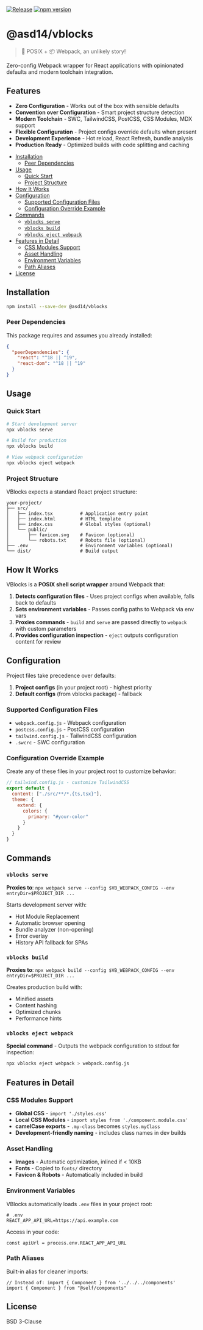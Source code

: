 [![Release](https://github.com/asd-xiv/vblocks/actions/workflows/release.yml/badge.svg?branch=main)](https://github.com/asd-xiv/vblocks/actions/workflows/release.yml)
[![npm version](https://img.shields.io/npm/v/@asd14/vblocks.svg)](https://www.npmjs.com/package/@asd14/vblocks)

# @asd14/vblocks

> 📜 POSIX + 📦 Webpack, an unlikely story!

Zero-config Webpack wrapper for React applications with opinionated defaults and
modern toolchain integration.

## Features

- **Zero Configuration** - Works out of the box with sensible defaults
- **Convention over Configuration** - Smart project structure detection
- **Modern Toolchain** - SWC, TailwindCSS, PostCSS, CSS Modules, MDX support
- **Flexible Configuration** - Project configs override defaults when present
- **Development Experience** - Hot reload, React Refresh, bundle analysis
- **Production Ready** - Optimized builds with code splitting and caching

<!-- vim-markdown-toc GFM -->

- [Installation](#installation)
  - [Peer Dependencies](#peer-dependencies)
- [Usage](#usage)
  - [Quick Start](#quick-start)
  - [Project Structure](#project-structure)
- [How It Works](#how-it-works)
- [Configuration](#configuration)
  - [Supported Configuration Files](#supported-configuration-files)
  - [Configuration Override Example](#configuration-override-example)
- [Commands](#commands)
  - [`vblocks serve`](#vblocks-serve)
  - [`vblocks build`](#vblocks-build)
  - [`vblocks eject webpack`](#vblocks-eject-webpack)
- [Features in Detail](#features-in-detail)
  - [CSS Modules Support](#css-modules-support)
  - [Asset Handling](#asset-handling)
  - [Environment Variables](#environment-variables)
  - [Path Aliases](#path-aliases)
- [License](#license)

<!-- vim-markdown-toc -->

## Installation

```sh
npm install --save-dev @asd14/vblocks
```

### Peer Dependencies

This package requires and assumes you already installed:

```json
{
  "peerDependencies": {
    "react": "^18 || ^19",
    "react-dom": "^18 || ^19"
  }
}
```

## Usage

### Quick Start

```sh
# Start development server
npx vblocks serve

# Build for production
npx vblocks build

# View webpack configuration
npx vblocks eject webpack
```

### Project Structure

VBlocks expects a standard React project structure:

```
your-project/
├── src/
│   ├── index.tsx          # Application entry point
│   ├── index.html         # HTML template
│   ├── index.css          # Global styles (optional)
│   └── public/
│       ├── favicon.svg    # Favicon (optional)
│       └── robots.txt     # Robots file (optional)
├── .env                   # Environment variables (optional)
└── dist/                  # Build output
```

## How It Works

VBlocks is a **POSIX shell script wrapper** around Webpack that:

1. **Detects configuration files** - Uses project configs when available, falls
   back to defaults
2. **Sets environment variables** - Passes config paths to Webpack via env vars
3. **Proxies commands** - `build` and `serve` are passed directly to `webpack`
   with custom parameters
4. **Provides configuration inspection** - `eject` outputs configuration content
   for review

## Configuration

Project files take precedence over defaults:

1. **Project configs** (in your project root) - highest priority
2. **Default configs** (from vblocks package) - fallback

### Supported Configuration Files

- `webpack.config.js` - Webpack configuration
- `postcss.config.js` - PostCSS configuration
- `tailwind.config.js` - TailwindCSS configuration
- `.swcrc` - SWC configuration

### Configuration Override Example

Create any of these files in your project root to customize behavior:

```js
// tailwind.config.js - customize TailwindCSS
export default {
  content: ["./src/**/*.{ts,tsx}"],
  theme: {
    extend: {
      colors: {
        primary: "#your-color"
      }
    }
  }
}
```

## Commands

### `vblocks serve`

**Proxies to**:
`npx webpack serve --config $VB_WEBPACK_CONFIG --env entryDir=$PROJECT_DIR ...`

Starts development server with:

- Hot Module Replacement
- Automatic browser opening
- Bundle analyzer (non-opening)
- Error overlay
- History API fallback for SPAs

### `vblocks build`

**Proxies to**:
`npx webpack build --config $VB_WEBPACK_CONFIG --env entryDir=$PROJECT_DIR ...`

Creates production build with:

- Minified assets
- Content hashing
- Optimized chunks
- Performance hints

### `vblocks eject webpack`

**Special command** - Outputs the webpack configuration to stdout for
inspection:

```sh
npx vblocks eject webpack > webpack.config.js
```

## Features in Detail

### CSS Modules Support

- **Global CSS** - `import './styles.css'`
- **Local CSS Modules** - `import styles from './component.module.css'`
- **camelCase exports** - `.my-class` becomes `styles.myClass`
- **Development-friendly naming** - includes class names in dev builds

### Asset Handling

- **Images** - Automatic optimization, inlined if < 10KB
- **Fonts** - Copied to `fonts/` directory
- **Favicon & Robots** - Automatically included in build

### Environment Variables

VBlocks automatically loads `.env` files in your project root:

```env
# .env
REACT_APP_API_URL=https://api.example.com
```

Access in your code:

```tsx
const apiUrl = process.env.REACT_APP_API_URL
```

### Path Aliases

Built-in alias for cleaner imports:

```tsx
// Instead of: import { Component } from '../../../components'
import { Component } from "@self/components"
```

## License

BSD 3-Clause
